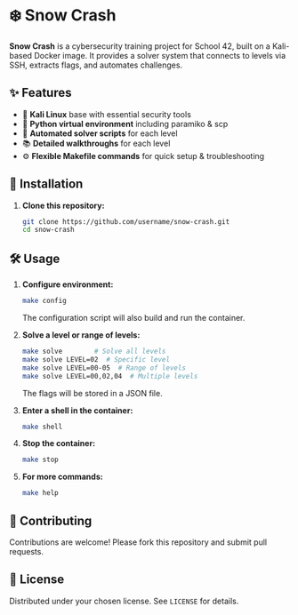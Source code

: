 # ❄️ Snow Crash

**Snow Crash** is a cybersecurity training project for School 42, built on a Kali-based Docker image. It provides a solver system that connects to levels via SSH, extracts flags, and automates challenges.

## ✨ Features
- 🐧 **Kali Linux** base with essential security tools  
- 🐍 **Python virtual environment** including paramiko & scp  
- 🤖 **Automated solver scripts** for each level  
- 📚 **Detailed walkthroughs** for each level  
- ⚙️ **Flexible Makefile commands** for quick setup & troubleshooting

## 🚀 Installation
1. **Clone this repository:**  
   ```bash
   git clone https://github.com/username/snow-crash.git
   cd snow-crash
   ```

## 🛠️ Usage
1. **Configure environment:**  
   ```bash
   make config
   ```
   The configuration script will also build and run the container.

2. **Solve a level or range of levels:**  
   ```bash
   make solve        # Solve all levels
   make solve LEVEL=02  # Specific level
   make solve LEVEL=00-05  # Range of levels
   make solve LEVEL=00,02,04  # Multiple levels
   ```
   The flags will be stored in a JSON file.
   
3. **Enter a shell in the container:**  
   ```bash
   make shell
   ```
4. **Stop the container:**  
   ```bash
   make stop
   ```
5. **For more commands:**  
   ```bash
   make help
   ```

## 🤝 Contributing
Contributions are welcome! Please fork this repository and submit pull requests.

## 📜 License
Distributed under your chosen license. See `LICENSE` for details.
